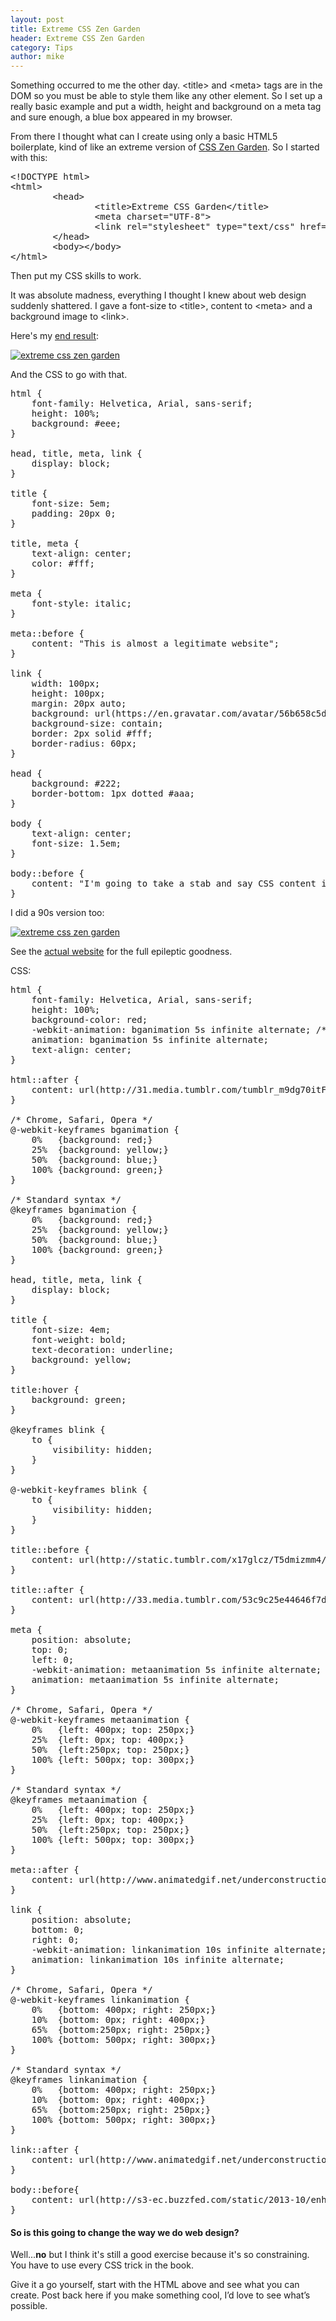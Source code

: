 ```yaml
---
layout: post
title: Extreme CSS Zen Garden
header: Extreme CSS Zen Garden
category: Tips
author: mike
---
```


Something occurred to me the other day. <span class="url">&lt;title&gt;</span> and <span class="url">&lt;meta&gt;</span> tags are in the DOM so you must be able to style them like any other element. So I set up a really basic example and put a width, height and background on a meta tag and sure enough, a blue box appeared in my browser.

From there I thought what can I create using only a basic HTML5 boilerplate, kind of like an extreme version of [CSS Zen Garden](http://www.csszengarden.com/). So I started with this:

<pre class="prettyprint linenums large">
&#x3C;!DOCTYPE html&#x3E;
&#x3C;html&#x3E;
&#x9;&#x3C;head&#x3E;
&#x9;&#x9;&#x3C;title&#x3E;Extreme CSS Garden&#x3C;/title&#x3E;
&#x9;&#x9;&#x3C;meta charset=&#x22;UTF-8&#x22;&#x3E;
&#x9;&#x9;&#x3C;link rel=&#x22;stylesheet&#x22; type=&#x22;text/css&#x22; href=&#x22;style.css&#x22;&#x3E;
&#x9;&#x3C;/head&#x3E;
&#x9;&#x3C;body&#x3E;&#x3C;/body&#x3E;
&#x3C;/html&#x3E;
</pre>

Then put my CSS skills to work.

It was absolute madness, everything I thought I knew about web design suddenly shattered. I gave a font-size to <span class="url">&lt;title&gt;</span>, content to <span class="url">&lt;meta&gt;</span> and a background image to <span class="url">&lt;link&gt;</span>.

Here's my [end result](http://cyan-accordion.cloudvent.net/index.html):

[<img src="/img/blog/css-garden/css-garden.png" alt="extreme css zen garden">](http://cyan-accordion.cloudvent.net/index.html)

And the CSS to go with that.

<pre class="prettyprint linenums large lang-css">
html {
	font-family: Helvetica, Arial, sans-serif;
	height: 100%;
	background: #eee;
}

head, title, meta, link {
	display: block;
}

title {
	font-size: 5em;
	padding: 20px 0;
}

title, meta {
	text-align: center;
	color: #fff;
}

meta {
	font-style: italic;
}

meta::before {
	content: "This is almost a legitimate website";
}

link {
	width: 100px;
	height: 100px;
	margin: 20px auto;
	background: url(https://en.gravatar.com/avatar/56b658c5d0c89b95f635fb94dc536594?s=100&d=mm);
	background-size: contain;
	border: 2px solid #fff;
    border-radius: 60px;
}

head {
	background: #222;
	border-bottom: 1px dotted #aaa;
}

body {
	text-align: center;
	font-size: 1.5em;
}

body::before {
	content: "I'm going to take a stab and say CSS content isn't exactly search engine friendly.";
}
</pre>

I did a 90s version too:

[<img src="/img/blog/css-garden/css-garden-2.png" alt="extreme css zen garden">](http://cyan-accordion.cloudvent.net/index2.html)

See the [actual website](http://cyan-accordion.cloudvent.net/index2.html) for the full epileptic goodness.

CSS:

<pre class="prettyprint linenums large css">
html {
	font-family: Helvetica, Arial, sans-serif;
	height: 100%;
	background-color: red;
	-webkit-animation: bganimation 5s infinite alternate; /* Chrome, Safari, Opera */
	animation: bganimation 5s infinite alternate;
	text-align: center;
}

html::after {
	content: url(http://31.media.tumblr.com/tumblr_m9dg70itF41ru71nxo1_100.gif);
}

/* Chrome, Safari, Opera */
@-webkit-keyframes bganimation {
    0%   {background: red;}
    25%  {background: yellow;}
    50%  {background: blue;}
    100% {background: green;}
}

/* Standard syntax */
@keyframes bganimation {
    0%   {background: red;}
    25%  {background: yellow;}
    50%  {background: blue;}
    100% {background: green;}
}

head, title, meta, link {
	display: block;
}

title {
	font-size: 4em;
	font-weight: bold;
	text-decoration: underline;
	background: yellow;
}

title:hover {
	background: green;
}

@keyframes blink {
	to {
		visibility: hidden;
	}
}

@-webkit-keyframes blink {
	to {
		visibility: hidden;
	}
}

title::before {
	content: url(http://static.tumblr.com/x17glcz/T5dmizmm4/ani.businessman2.gif);
}

title::after {
	content: url(http://33.media.tumblr.com/53c9c25e44646f7dff7684214ca28e88/tumblr_mgfh7uvmEo1ru71nxo1_250.gif);
}

meta {
	position: absolute;
	top: 0;
	left: 0;
	-webkit-animation: metaanimation 5s infinite alternate; /* Chrome, Safari, Opera */
	animation: metaanimation 5s infinite alternate;
}

/* Chrome, Safari, Opera */
@-webkit-keyframes metaanimation {
    0%   {left: 400px; top: 250px;}
    25%  {left: 0px; top: 400px;}
    50%  {left:250px; top: 250px;}
    100% {left: 500px; top: 300px;}
}

/* Standard syntax */
@keyframes metaanimation {
    0%   {left: 400px; top: 250px;}
    25%  {left: 0px; top: 400px;}
    50%  {left:250px; top: 250px;}
    100% {left: 500px; top: 300px;}
}

meta::after {
	content: url(http://www.animatedgif.net/underconstruction/anim0206-1_e0.gif);
}

link {
	position: absolute;
	bottom: 0;
	right: 0;
	-webkit-animation: linkanimation 10s infinite alternate; /* Chrome, Safari, Opera */
	animation: linkanimation 10s infinite alternate;
}

/* Chrome, Safari, Opera */
@-webkit-keyframes linkanimation {
    0%   {bottom: 400px; right: 250px;}
    10%  {bottom: 0px; right: 400px;}
    65%  {bottom:250px; right: 250px;}
    100% {bottom: 500px; right: 300px;}
}

/* Standard syntax */
@keyframes linkanimation {
    0%   {bottom: 400px; right: 250px;}
    10%  {bottom: 0px; right: 400px;}
    65%  {bottom:250px; right: 250px;}
    100% {bottom: 500px; right: 300px;}
}

link::after {
	content: url(http://www.animatedgif.net/underconstruction/const_e0.gif);
}

body::before{
	content: url(http://s3-ec.buzzfed.com/static/2013-10/enhanced/webdr05/15/9/anigif_enhanced-buzz-26358-1381845043-13.gif);
}
</pre>



#### So is this going to change the way we do web design?
Well...**no** but I think it's still a good exercise because it's so constraining. You have to use every CSS trick in the book.

Give it a go yourself, start with the HTML above and see what you can create. Post back here if you make something cool, I’d love to see what’s possible.
